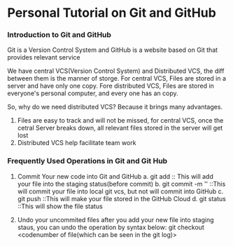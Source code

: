 # Personal Tutorial on Git and GitHub

### Introduction to Git and GitHub
Git is a Version Control System and GitHub is a website based on Git that provides
relevant service

We have central VCS(Version Control System) and Distributed VCS, the diff between them
is the manner of storge.
For central VCS, Files are stored in a server and have only one copy.
Fore distributed VCS, Files are stored in everyone's personal computer, and every one has an 
copy.

So, why do we need distributed VCS? Because it brings many advantages.
1. Files are easy to track and will not be missed, for central VCS, once the cetral Server breaks down,
all relevant files stored in the server will get lost
2. Distributed VCS help facilitate team work



### Frequently Used Operations in Git and Git Hub
1. Commit Your new code into Git and GitHub
    a. git add <fliename>  :: This will add your file into the staging status(before commit)
    b. git commit -m '<the messgae you want to give>'  ::This will commit your file into local git vcs, but not will commit into GitHub
    c. git push  ::This will make your file stored in the GitHub Cloud
    d. git status  ::This will show the file status

2. Undo your uncommited files
    after you add your new file into staging staus, you can undo the operation by syntax below:
    git checkout <codenumber of file(which can be seen in the git log)>
    